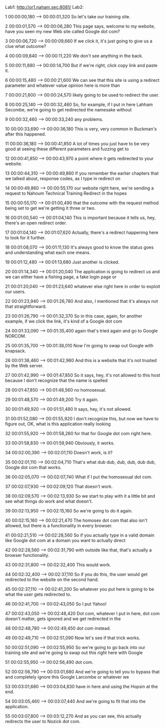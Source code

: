 
Lab1: http://or1.naham.sec:8081/
Lab2: 

1
00:00:00,180 --> 00:00:01,320
So let's take our training site.

2
00:00:01,570 --> 00:00:06,280
This page says, welcome to my website, have you seen my new Web site called Google dot com?

3
00:00:06,720 --> 00:00:09,660
If we click it, it's just going to give us a clue what outcome?

4
00:00:09,840 --> 00:00:11,220
We don't see anything in the back.

5
00:00:11,880 --> 00:00:14,700
But if we're right, click copy link and paste it.

6
00:00:15,480 --> 00:00:21,600
We can see that this site is using a redirect parameter and whatever value opinion here is more than

7
00:00:21,600 --> 00:00:24,570
likely going to be used to redirect the user.

8
00:00:25,140 --> 00:00:32,460
So, for example, if I put in here Lahham Secombe, we're going to get redirected the namesake without

9
00:00:32,460 --> 00:00:33,240
any problems.

10
00:00:33,690 --> 00:00:36,180
This is very, very common in Buckman's after this happened.

11
00:00:36,180 --> 00:00:41,850
A lot of times you just have to be very good at seeing these different parameters and fuzzing get to

12
00:00:41,850 --> 00:00:43,970
a point where it gets redirected to your website.

13
00:00:44,310 --> 00:00:49,860
If you remember the earlier chapters that we talked about, response codes, as I type in redirect on

14
00:00:49,860 --> 00:00:55,170
our website right here, we're sending a request to Nahoum Technical Training Redirect in the hopes

15
00:00:55,170 --> 00:01:00,490
that the outcome with the request method being set to get we're getting it three or two.

16
00:01:00,540 --> 00:01:04,140
This is important because it tells us, hey, there's an open redirect order.

17
00:01:04,140 --> 00:01:07,620
Actually, there's a redirect happening here to look for it further.

18
00:01:08,070 --> 00:01:11,130
It's always good to know the status goes and understanding what each one means.

19
00:01:12,480 --> 00:01:13,680
Just another is clicked.

20
00:01:14,340 --> 00:01:20,040
The application is going to redirect us and we can either have a fishing page, a fake login page or

21
00:01:20,040 --> 00:01:23,640
whatever else right here in order to exploit our users.

22
00:01:23,940 --> 00:01:26,780
And also, I mentioned that it's always not that straightforward.

23
00:01:26,790 --> 00:01:32,370
So in this case, again, for another example, if we click the link, it's kind of a Google dot com

24
00:01:33,090 --> 00:01:35,400
again that's tried again and go to Google NORCOM.

25
00:01:35,700 --> 00:01:38,010
Now I'm going to swap out Google with knapsack.

26
00:01:38,460 --> 00:01:42,980
And this is a website that it's not trusted by the Web server.

27
00:01:42,990 --> 00:01:47,850
So it says, hey, it's not allowed to this host because I don't recognize that the name is spelled

28
00:01:47,850 --> 00:01:48,560
no homosexual.

29
00:01:48,570 --> 00:01:49,200
Try it again.

30
00:01:49,920 --> 00:01:51,480
It says, hey, it's not allowed.

31
00:01:52,080 --> 00:01:55,920
I don't recognize this, but now we have to figure out, OK, what is this application really looking

32
00:01:55,920 --> 00:01:58,260
for that for Google dot com right here.

33
00:01:58,830 --> 00:01:59,940
Obviously, it works.

34
00:02:00,390 --> 00:02:01,110
Doesn't work, is it?

35
00:02:01,110 --> 00:02:04,710
That's what dub dub, dub, dub, dub dub, Google dot com that works.

36
00:02:05,070 --> 00:02:07,740
What if I put the homosexual dot com.

37
00:02:07,930 --> 00:02:09,120
That doesn't work.

38
00:02:09,570 --> 00:02:13,930
So we start to play with it a little bit and see what things do work and what doesn't.

39
00:02:13,950 --> 00:02:15,160
So we're going to do it again.

40
00:02:15,160 --> 00:02:21,470
The homosex dot com that also isn't allowed, but there is a functionality in every browser.

41
00:02:21,510 --> 00:02:28,560
So if you actually type in a valid domain like Google dot com at a domain you want to actually direct

42
00:02:28,560 --> 00:02:31,790
with outside like that, that's actually a browser functionality.

43
00:02:31,800 --> 00:02:32,400
This would work.

44
00:02:32,400 --> 00:02:37,110
So if you do this, the user would get redirected to the website on the second hand.

45
00:02:37,110 --> 00:02:41,200
So whatever you put here is going to be what the user gets redirected to.

46
00:02:41,700 --> 00:02:43,050
So I put Yahoo!

47
00:02:43,050 --> 00:02:48,420
Dot com, whatever I put in here, dot com doesn't matter, gets ignored and we get redirected in the

48
00:02:48,780 --> 00:02:49,450
dot com instead.

49
00:02:49,710 --> 00:02:51,090
Now let's see if that trick works.

50
00:02:51,090 --> 00:02:55,950
So we're going to go back into our training site and we're going to swap out this right here with Google

51
00:02:55,950 --> 00:02:56,490
dot com.

52
00:02:56,790 --> 00:03:01,680
And we're going to tell you to bypass that and completely ignore this Google Larcombe or whatever we

53
00:03:01,680 --> 00:03:04,830
have in here and using the Hopsin at the end.

54
00:03:05,460 --> 00:03:07,440
And we're going to fit that into the application.

55
00:03:07,800 --> 00:03:12,270
And as you can see, this actually redirects the user to Nozick dot com.